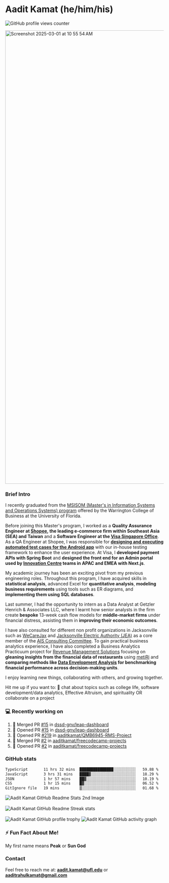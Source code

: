 # Aadit Kamat (he/him/his)
![GitHub profile views counter](https://komarev.com/ghpvc/?username=aaditkamat)

<img width="1436" alt="Screenshot 2025-03-01 at 10 55 54 AM" src="https://github.com/user-attachments/assets/42e818a5-0543-42c9-8379-b9a8b22076d5" />

### Brief Intro
I recently graduated from the [MSISOM (Master's in Information Systems and Operations Systems) program](https://warrington.ufl.edu/master-of-science-in-information-systems-and-operations-management/) offered by the Warrington College of Business at the University of Florida. 

Before joining this Master's program, I worked as a **Quality Assurance Engineer at [Shopee](https://shopee.sg), the leading e-commerce firm within Southeast Asia (SEA) and Taiwan** and a **Software Engineer at the [Visa Singapore Office](https://www.visa.com.sg/)**. As a QA Engineer at Shopee, I was responsible for [**designing and executing automated test cases for the Android app**](https://dev.to/banglatechtalk/003-software-testing-rakib-amin-senior-engineer-shopee) with our in-house testing framework to enhance the user experience. At Visa, I **developed payment APIs with Spring Boot** and **designed the front end for an Admin portal used by [Innovation Centre](https://www.visa.co.uk/visa-everywhere/innovation-centers/singapore.html) teams in APAC and EMEA with Next.js**.

My academic journey has been an exciting pivot from my previous engineering roles. Throughout this program, I have acquired skills in **statistical analysis**, advanced Excel for **quantitative analysis**, **modeling business requirements** using tools such as ER diagrams, and **implementing them using SQL databases**.

Last summer, I had the opportunity to intern as a Data Analyst at Getzler Henrich & Associates LLC, where I learnt how senior analysts in the firm create **bespoke** 13-week cash flow models for **middle-market firms** under financial distress, assisting them in **improving their economic outcomes**.

I have also consulted for different non profit organizations in Jacksonville such as [WeCareJax](https://wecarejacksonville.org/) and [Jacksonville Electric Authority (JEA)](https://www.jea.com/) as a core member of the [AIS Consulting Committee](https://www.ufais.org/consulting). To gain practical business analytics experience, I have also completed a Business Analytics Practicuum project for [Revenue Management Solutions](https://www.revenuemanage.com/) focusing on **gleaning insights from the financial data of restaurants** using [metiRi](https://www.revenuemanage.com/solution/metiri/) and **comparing methods like [Data Envelopment Analysis](https://rpubs.com/Cagri/DEA) for benchmarking financial performance across decision-making units**. 

I enjoy learning new things, collaborating with others, and growing together.

Hit me up if you want to:
💬 chat about topics such as college life, software development/data analytics, Effective Altruism, and spirituality OR collaborate on a project

### 💻 Recently working on
<!--START_SECTION:activity-->
1. 🎉 Merged PR [#15](https://github.com/dssd-gnv/leap-dashboard/pull/15) in [dssd-gnv/leap-dashboard](https://github.com/dssd-gnv/leap-dashboard)
2. 💪 Opened PR [#15](https://github.com/dssd-gnv/leap-dashboard/pull/15) in [dssd-gnv/leap-dashboard](https://github.com/dssd-gnv/leap-dashboard)
3. 💪 Opened PR [#219](https://github.com/aaditkamat/QMB6945-RMS-Project/pull/219) in [aaditkamat/QMB6945-RMS-Project](https://github.com/aaditkamat/QMB6945-RMS-Project)
4. 🎉 Merged PR [#2](https://github.com/aaditkamat/freecodecamp-projects/pull/2) in [aaditkamat/freecodecamp-projects](https://github.com/aaditkamat/freecodecamp-projects)
5. 💪 Opened PR [#2](https://github.com/aaditkamat/freecodecamp-projects/pull/2) in [aaditkamat/freecodecamp-projects](https://github.com/aaditkamat/freecodecamp-projects)
<!--END_SECTION:activity-->

### GitHub stats
<div>
  <!--START_SECTION:waka-->

```txt
TypeScript       11 hrs 32 mins  ███████████████░░░░░░░░░░   59.88 %
JavaScript       3 hrs 31 mins   ████▓░░░░░░░░░░░░░░░░░░░░   18.29 %
JSON             1 hr 57 mins    ██▓░░░░░░░░░░░░░░░░░░░░░░   10.19 %
CSS              1 hr 15 mins    █▓░░░░░░░░░░░░░░░░░░░░░░░   06.52 %
GitIgnore file   19 mins         ▒░░░░░░░░░░░░░░░░░░░░░░░░   01.68 %
```

<!--END_SECTION:waka-->
  <img align="center" src="https://github-readme-stats.vercel.app/api?username=aaditkamat&show_icons=true&locale=en" alt="Aadit Kamat GitHub Readme Stats 2nd Image" />
  <br><br>
  <img align="center" src="https://github-readme-streak-stats.herokuapp.com/?user=aaditkamat" alt="Aadit Kamat GitHub Readme Streak stats" />
  <br><br>
  <img src="https://github-profile-trophy.vercel.app/?username=aaditkamat&theme=onedark" alt="Aadit Kamat GitHub profile trophy" />
  <img src="https://github-readme-activity-graph.vercel.app/graph?username=aaditkamat" alt="Aadit Kamat GitHub activity graph" />
</div>


### ⚡ Fun Fact About Me!
My first name means **Peak** or **Sun God**

### Contact
Feel free to reach me at: **aadit.kamat@ufl.edu** or **aaditrahulkamat@gmail.com**


